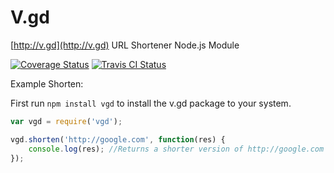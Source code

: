 # V.gd
[http://v.gd](http://v.gd) URL Shortener Node.js Module

[![Coverage Status](https://coveralls.io/repos/AlphaT3ch/v.gd/badge.svg)](https://coveralls.io/r/AlphaT3ch/v.gd)
[![Travis CI Status](https://travis-ci.org/AlphaT3ch/v.gd.svg)](https://travis-ci.org/AlphaT3ch/v.gd)

Example Shorten:

First run ```npm install vgd``` to install the v.gd package to your system.

```javascript
var vgd = require('vgd');

vgd.shorten('http://google.com', function(res) {
	console.log(res); //Returns a shorter version of http://google.com - http://v.gd/ddwyMm
});
```
